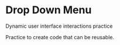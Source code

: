 # Drop Down Menu

Dynamic user interface interactions practice

Practice to create code that can be reusable.
